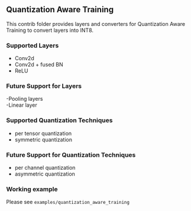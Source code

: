 ## Quantization Aware Training

This contrib folder provides layers and converters for Quantization Aware Training to convert layers into INT8. 

### Supported Layers

- Conv2d
- Conv2d + fused BN
- ReLU
 
### Future Support for Layers

 -Pooling layers    
 -Linear layer    

### Supported Quantization Techniques

- per tensor quantization
- symmetric quantization

### Future Support for Quantization Techniques

- per channel quantization
- asymmetric quantization

### Working example

Please see `examples/quantization_aware_training`
